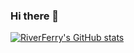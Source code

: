 ### Hi there 👋

<!--
**RiverFerry/RiverFerry** is a ✨ _special_ ✨ repository because its `README.md` (this file) appears on your GitHub profile.

Here are some ideas to get you started:

- 🔭 I’m currently working on ...
- 🌱 I’m currently learning ...
- 👯 I’m looking to collaborate on ...
- 🤔 I’m looking for help with ...
- 💬 Ask me about ...
- 📫 How to reach me: ...
- 😄 Pronouns: ...
- ⚡ Fun fact: ...
-->

[![RiverFerry's GitHub stats](https://github-readme-stats.vercel.app/api?username=RiverFerry)](https://github.com/anuraghazra/github-readme-stats)
